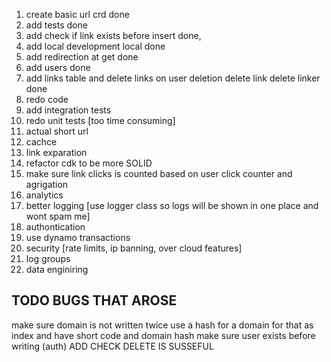 1. create basic url crd done
1. add tests done
1. add check if link exists before insert done,
1. add local development local done
1. add redirection at get done
1. add users done
1. add links table and delete links on user deletion delete link delete linker done
1. redo code
1. add integration tests
1. redo unit tests [too time consuming]
1. actual short url
1. cachce
1. link exparation
1. refactor cdk to be more SOLID
1. make sure link clicks is counted based on user click counter and agrigation
1. analytics
1. better logging [use logger class so logs will be shown in one place and wont spam me]
1. authontication
1. use dynamo transactions
1. security [rate limits, ip banning, over cloud features]
1. log groups
1. data enginiring

## TODO BUGS THAT AROSE

make sure domain is not written twice use a hash for a domain for that as index
and have short code and domain hash
make sure user exists before writing (auth)
ADD CHECK DELETE IS SUSSEFUL
